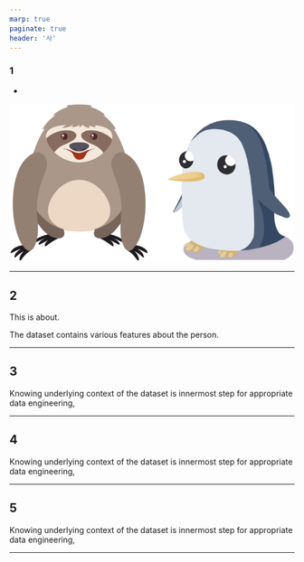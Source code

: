 ```yaml
---
marp: true
paginate: true
header: '사'
---
```


<style>
  :root {
    font-family: Pretendard;
    padding: 1rem;
    line-height: 1rem;
  }
  header,footer {
    font-size: 0.6rem;
    font-weight: 500;
    text-align: right;
    height: 0rem;
    left: 1rem;
    right: 1rem;
  }
</style>

### 1

* 
![image](./placeholder.png)

---

## 2
This is about.

The dataset contains various features about the person.

---

## 3

Knowing underlying context of the dataset is innermost step for appropriate data engineering,

---

## 4

Knowing underlying context of the dataset is innermost step for appropriate data engineering,

---

## 5

Knowing underlying context of the dataset is innermost step for appropriate data engineering,

---